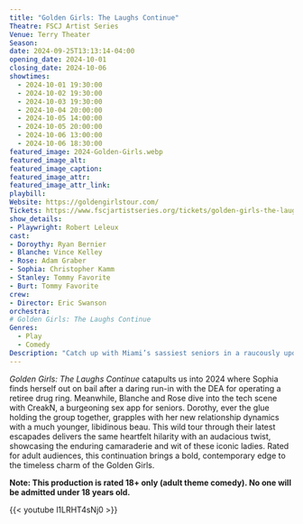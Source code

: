 ```yaml
---
title: "Golden Girls: The Laughs Continue"
Theatre: FSCJ Artist Series
Venue: Terry Theater
Season: 
date: 2024-09-25T13:13:14-04:00
opening_date: 2024-10-01
closing_date: 2024-10-06
showtimes:
  - 2024-10-01 19:30:00
  - 2024-10-02 19:30:00
  - 2024-10-03 19:30:00
  - 2024-10-04 20:00:00
  - 2024-10-05 14:00:00
  - 2024-10-05 20:00:00
  - 2024-10-06 13:00:00
  - 2024-10-06 18:30:00
featured_image: 2024-Golden-Girls.webp
featured_image_alt: 
featured_image_caption: 
featured_image_attr: 
featured_image_attr_link: 
playbill:
Website: https://goldengirlstour.com/
Tickets: https://www.fscjartistseries.org/tickets/golden-girls-the-laughs-continue
show_details: 
- Playwright: Robert Leleux
cast:
- Doroythy: Ryan Bernier
- Blanche: Vince Kelley
- Rose: Adam Graber
- Sophia: Christopher Kamm
- Stanley: Tommy Favorite
- Burt: Tommy Favorite
crew:
- Director: Eric Swanson
orchestra:
# Golden Girls: The Laughs Continue
Genres:
  - Play
  - Comedy
Description: "Catch up with Miami’s sassiest seniors in a raucously updated adventure that proves these Golden Girls haven’t lost their flair for mischief and humor."
---
```

*Golden Girls: The Laughs Continue* catapults us into 2024 where Sophia finds herself out on bail after a daring run-in with the DEA for operating a retiree drug ring. Meanwhile, Blanche and Rose dive into the tech scene with CreakN, a burgeoning sex app for seniors. Dorothy, ever the glue holding the group together, grapples with her new relationship dynamics with a much younger, libidinous beau. This wild tour through their latest escapades delivers the same heartfelt hilarity with an audacious twist, showcasing the enduring camaraderie and wit of these iconic ladies. Rated for adult audiences, this continuation brings a bold, contemporary edge to the timeless charm of the Golden Girls.

**Note: This production is rated 18+ only (adult theme comedy). No one will be admitted under 18 years old.**

{{< youtube l1LRHT4sNj0 >}}

